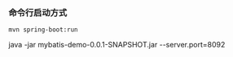 ### 命令行启动方式
~~~
mvn spring-boot:run
~~~ 
java -jar mybatis-demo-0.0.1-SNAPSHOT.jar --server.port=8092
~~~
